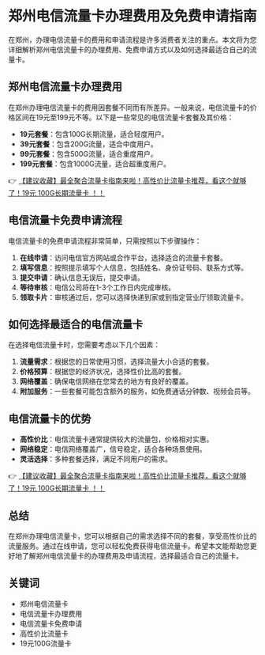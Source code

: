 # 郑州电信流量卡办理费用及免费申请指南

在郑州，办理电信流量卡的费用和申请流程是许多消费者关注的重点。本文将为您详细解析郑州电信流量卡的办理费用、免费申请方式以及如何选择最适合自己的流量卡。

## 郑州电信流量卡办理费用

在郑州办理电信流量卡的费用因套餐不同而有所差异。一般来说，电信流量卡的价格区间在19元至199元不等。以下是一些常见的电信流量卡套餐及其价格：

- **19元套餐**：包含100G长期流量，适合轻度用户。
- **39元套餐**：包含200G流量，适合中度用户。
- **99元套餐**：包含500G流量，适合重度用户。
- **199元套餐**：包含1000G流量，适合超重度用户。

👉 [【建议收藏】最全聚合流量卡指南来啦！高性价比流量卡推荐，看这个就够了！19元 100G长期流量卡 ！！](https://bit.ly/Liuliangka)

## 电信流量卡免费申请流程

电信流量卡的免费申请流程非常简单，只需按照以下步骤操作：

1. **在线申请**：访问电信官方网站或合作平台，选择适合的流量卡套餐。
2. **填写信息**：按照提示填写个人信息，包括姓名、身份证号码、联系方式等。
3. **提交申请**：确认信息无误后，提交申请。
4. **等待审核**：电信公司将在1-3个工作日内完成审核。
5. **领取卡片**：审核通过后，您可以选择快递到家或到指定营业厅领取流量卡。

## 如何选择最适合的电信流量卡

在选择电信流量卡时，您需要考虑以下几个因素：

1. **流量需求**：根据您的日常使用习惯，选择流量大小合适的套餐。
2. **价格预算**：根据您的经济状况，选择性价比高的套餐。
3. **网络覆盖**：确保电信网络在您常去的地方有良好的覆盖。
4. **附加服务**：一些套餐可能包含额外的服务，如免费通话分钟数、视频会员等。

## 电信流量卡的优势

- **高性价比**：电信流量卡通常提供较大的流量包，价格相对实惠。
- **网络稳定**：电信网络覆盖广，信号稳定，适合各种场景使用。
- **灵活选择**：多种套餐选择，满足不同用户的需求。

👉 [【建议收藏】最全聚合流量卡指南来啦！高性价比流量卡推荐，看这个就够了！19元 100G长期流量卡 ！！](https://bit.ly/Liuliangka)

## 总结

在郑州办理电信流量卡，您可以根据自己的需求选择不同的套餐，享受高性价比的流量服务。通过在线申请，您可以轻松免费获得电信流量卡。希望本文能帮助您更好地了解郑州电信流量卡的办理费用及申请流程，选择最适合自己的流量卡。

## 关键词

- 郑州电信流量卡
- 电信流量卡办理费用
- 电信流量卡免费申请
- 高性价比流量卡
- 19元100G流量卡